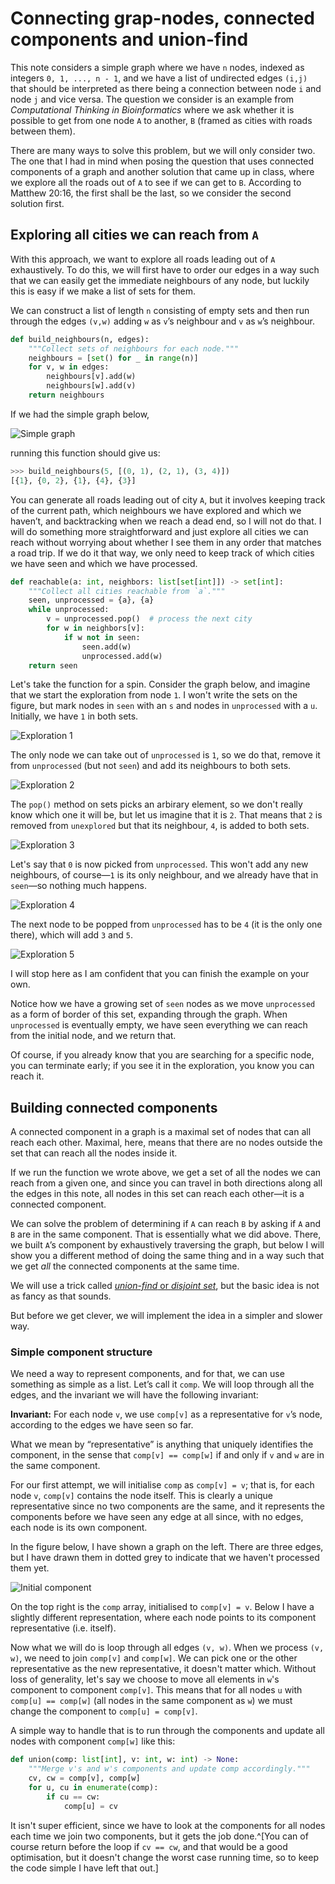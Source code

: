 # Connecting grap-nodes, connected components and union-find

This note considers a simple graph where we have `n` nodes, indexed as integers `0, 1, ..., n - 1`, and we have a list of undirected edges `(i,j)` that should be interpreted as there being a connection between node `i` and node `j` and vice versa. The question we consider is an example from *Computational Thinking in Bioinformatics* where we ask whether it is possible to get from one node `A` to another, `B` (framed as cities with roads between them).

There are many ways to solve this problem, but we will only consider two. The one that I had in mind when posing the question that uses connected components of a graph and another solution that came up in class, where we explore all the roads out of `A` to see if we can get to `B`. According to Matthew 20:16, the first shall be the last, so we consider the second solution first.

## Exploring all cities we can reach from `A`

With this approach, we want to explore all roads leading out of `A` exhaustively. To do this, we will first have to order our edges in a way such that we can easily get the immediate neighbours of any node, but luckily this is easy if we make a list of sets for them.

We can construct a list of length `n` consisting of empty sets and then run through the edges `(v,w)` adding `w` as `v`’s neighbour and `v` as `w`’s neighbour.

```python
def build_neighbours(n, edges):
    """Collect sets of neighbours for each node."""
    neighbours = [set() for _ in range(n)]
    for v, w in edges:
        neighbours[v].add(w)
        neighbours[w].add(v)
    return neighbours
```

If we had the simple graph below,

![Simple graph](figs/comp/simple-graph.png)

running this function should give us:

```python
>>> build_neighbours(5, [(0, 1), (2, 1), (3, 4)])
[{1}, {0, 2}, {1}, {4}, {3}]
```

You can generate all roads leading out of city `A`, but it involves keeping track of the current path, which neighbours we have explored and which we haven’t, and backtracking when we reach a dead end, so I will not do that. I will do something more straightforward and just explore all cities we can reach without worrying about whether I see them in any order that matches a road trip. If we do it that way, we only need to keep track of which cities we have seen and which we have processed.

```python
def reachable(a: int, neighbors: list[set[int]]) -> set[int]:
    """Collect all cities reachable from `a`."""
    seen, unprocessed = {a}, {a}
    while unprocessed:
        v = unprocessed.pop()  # process the next city
        for w in neighbors[v]:
            if w not in seen:
                seen.add(w)
                unprocessed.add(w)
    return seen
```

Let's take the function for a spin. Consider the graph below, and imagine that we start the exploration from node `1`. I won't write the sets on the figure, but mark nodes in `seen` with an `s` and nodes in `unprocessed` with a `u`. Initially, we have `1` in both sets.

![Exploration 1](figs/comp/simple-graph-explore.png)

The only node we can take out of `unprocessed` is `1`, so we do that, remove it from `unprocessed` (but not `seen`) and add its neighbours to both sets.

![Exploration 2](figs/comp/simple-graph-explore%201.png)

The `pop()` method on sets picks an arbirary element, so we don't really know which one it will be, but let us imagine that it is `2`. That means that `2` is removed from `unexplored` but that its neighbour, `4`, is added to both sets.

![Exploration 3](figs/comp/simple-graph-explore%202.png)

Let's say that `0` is now picked from `unprocessed`. This won't add any new neighbours, of course—`1` is its only neighbour, and we already have that in `seen`—so nothing much happens.

![Exploration 4](figs/comp/simple-graph-explore%203.png)

The next node to be popped from `unprocessed` has to be `4` (it is the only one there), which will add `3` and `5`.

![Exploration 5](figs/comp/simple-graph-explore%204.png)

I will stop here as I am confident that you can finish the example on your own.

Notice how we have a growing set of `seen` nodes as we move `unprocessed` as a form of border of this set, expanding through the graph. When `unprocessed` is eventually empty, we have seen everything we can reach from the initial node, and we return that.

Of course, if you already know that you are searching for a specific node, you can terminate early; if you see it in the exploration, you know you can reach it.

## Building connected components

A connected component in a graph is a maximal set of nodes that can all reach each other. Maximal, here, means that there are no nodes outside the set that can reach all the nodes inside it.

If we run the function we wrote above, we get a set of all the nodes we can reach from a given one, and since you can travel in both directions along all the edges in this note, all nodes in this set can reach each other—it is a connected component.

We can solve the problem of determining if `A` can reach `B` by asking if `A` and `B` are in the same component. That is essentially what we did above. There, we built `A`’s component by exhaustively traversing the graph, but below I will show you a different method of doing the same thing and in a way such that we get *all* the connected components at the same time.

We will use a trick called [*union-find* or *disjoint set*](https://en.wikipedia.org/wiki/Disjoint-set_data_structure), but the basic idea is not as fancy as that sounds.

But before we get clever, we will implement the idea in a simpler and slower way.

### Simple component structure

We need a way to represent components, and for that, we can use something as simple as a list. Let’s call it `comp`. We will loop through all the edges, and the invariant we will have the following invariant:

**Invariant:** For each node `v`, we use `comp[v]` as a representative for `v`’s node, according to the edges we have seen so far.

What we mean by “representative” is anything that uniquely identifies the component, in the sense that `comp[v] == comp[w]` if and only if `v` and `w` are in the same component.

For our first attempt, we will initialise `comp` as `comp[v] = v`; that is, for each node `v`, `comp[v]` contains the node itself. This is clearly a unique representative since no two components are the same, and it represents the components before we have seen any edge at all since, with no edges, each node is its own component.

In the figure below, I have shown a graph on the left. There are three edges, but I have drawn them in dotted grey to indicate that we haven't processed them yet.

![Initial component](figs/comp/initial-components.png)

On the top right is the `comp` array, initialised to `comp[v] = v`. Below I have a slightly different representation, where each node points to its component representative (i.e. itself).

Now what we will do is loop through all edges `(v, w)`. When we process `(v, w)`, we need to join `comp[v]` and `comp[w]`. We can pick one or the other representative as the new representative, it doesn't matter which. Without loss of generality, let's say we choose to move all elements in `w`'s component to component `comp[v]`. This means that for all nodes `u` with `comp[u] == comp[w]` (all nodes in the same component as `w`) we must change the component to `comp[u] = comp[v]`.

A simple way to handle that is to run through the components and update all nodes with component `comp[w]` like this:

```python
def union(comp: list[int], v: int, w: int) -> None:
    """Merge v's and w's components and update comp accordingly."""
    cv, cw = comp[v], comp[w]
    for u, cu in enumerate(comp):
        if cu == cw:
            comp[u] = cv
```

It isn't super efficient, since we have to look at the components for all nodes each time we join two components, but it gets the job done.^[You can of course return before the loop if `cv == cw`, and that would be a good optimisation, but it doesn't change the worst case running time, so to keep the code simple I have left that out.]

